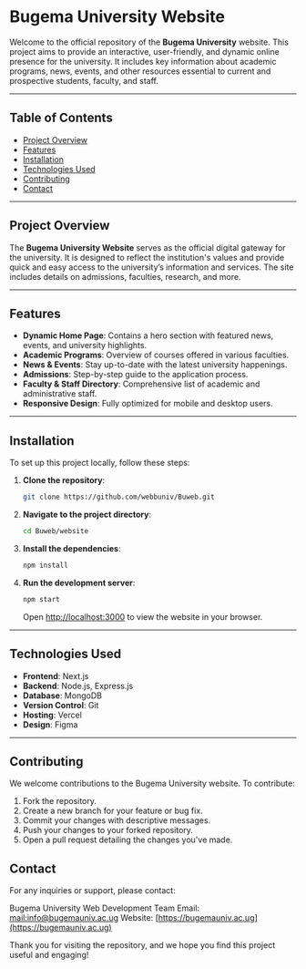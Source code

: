 # Bugema University Website

Welcome to the official repository of the **Bugema University** website. This project aims to provide an interactive, user-friendly, and dynamic online presence for the university. It includes key information about academic programs, news, events, and other resources essential to current and prospective students, faculty, and staff.

---

## Table of Contents
- [Project Overview](#project-overview)
- [Features](#features)
- [Installation](#installation)
- [Technologies Used](#technologies-used)
- [Contributing](#contributing)
- [Contact](#contact)

---

## Project Overview

The **Bugema University Website** serves as the official digital gateway for the university. It is designed to reflect the institution's values and provide quick and easy access to the university’s information and services. The site includes details on admissions, faculties, research, and more.

---

## Features

- **Dynamic Home Page**: Contains a hero section with featured news, events, and university highlights.
- **Academic Programs**: Overview of courses offered in various faculties.
- **News & Events**: Stay up-to-date with the latest university happenings.
- **Admissions**: Step-by-step guide to the application process.
- **Faculty & Staff Directory**: Comprehensive list of academic and administrative staff.
- **Responsive Design**: Fully optimized for mobile and desktop users.
  
---

## Installation

To set up this project locally, follow these steps:

1. **Clone the repository**:
    ```bash
    git clone https://github.com/webbuniv/Buweb.git
    ```

2. **Navigate to the project directory**:
    ```bash
    cd Buweb/website
    ```

3. **Install the dependencies**:
    ```bash
    npm install
    ```

4. **Run the development server**:
    ```bash
    npm start
    ```

    Open [http://localhost:3000](http://localhost:3000) to view the website in your browser.

---

## Technologies Used

- **Frontend**: Next.js
- **Backend**: Node.js, Express.js
- **Database**: MongoDB
- **Version Control**: Git
- **Hosting**: Vercel
- **Design**: Figma

---

## Contributing
We welcome contributions to the Bugema University website. To contribute:

1. Fork the repository.
2. Create a new branch for your feature or bug fix.
3. Commit your changes with descriptive messages.
4. Push your changes to your forked repository.
5. Open a pull request detailing the changes you've made.

## Contact
For any inquiries or support, please contact:

Bugema University Web Development Team
Email: [mail:info@bugemauniv.ac.ug](info@bugemauniv.ac.ug)
Website: [https://bugemauniv.ac.ug](https://bugemauniv.ac.ug)

Thank you for visiting the repository, and we hope you find this project useful and engaging!

